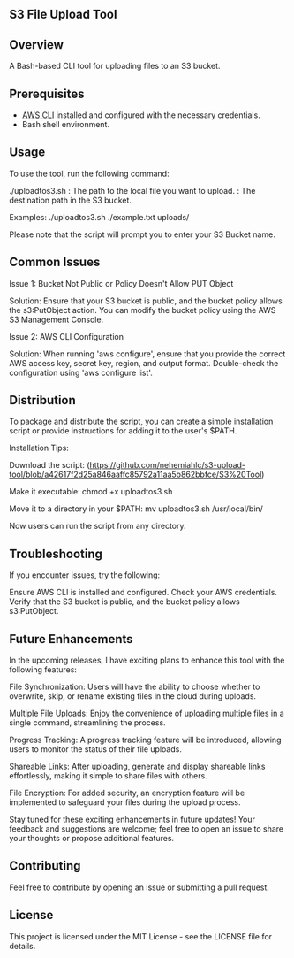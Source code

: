 ## S3 File Upload Tool

## Overview

A Bash-based CLI tool for uploading files to an S3 bucket. 

## Prerequisites

- [AWS CLI](https://aws.amazon.com/cli/) installed and configured with the necessary credentials.
- Bash shell environment.

## Usage
To use the tool, run the following command:

./uploadtos3.sh <local-file> <destination-path>
<local-file>: The path to the local file you want to upload.
<destination-path>: The destination path in the S3 bucket.

Examples:
./uploadtos3.sh ./example.txt uploads/

Please note that the script will prompt you to enter your S3 Bucket name.

## Common Issues
Issue 1: Bucket Not Public or Policy Doesn't Allow PUT Object

Solution: Ensure that your S3 bucket is public, and the bucket policy allows the s3:PutObject action. You can modify the bucket policy using the AWS S3 Management Console.

Issue 2: AWS CLI Configuration

Solution: When running 'aws configure', ensure that you provide the correct AWS access key, secret key, region, and output format. Double-check the configuration using 'aws configure list'.

## Distribution
To package and distribute the script, you can create a simple installation script or provide instructions for adding it to the user's $PATH.

Installation Tips:

Download the script:
 (https://github.com/nehemiahlc/s3-upload-tool/blob/a42617f2d25a846aaffc85792a11aa5b862bbfce/S3%20Tool)

Make it executable:
chmod +x uploadtos3.sh

Move it to a directory in your $PATH:
mv uploadtos3.sh /usr/local/bin/

Now users can run the script from any directory.

## Troubleshooting
If you encounter issues, try the following:

Ensure AWS CLI is installed and configured.
Check your AWS credentials.
Verify that the S3 bucket is public, and the bucket policy allows s3:PutObject.

## Future Enhancements
In the upcoming releases, I have exciting plans to enhance this tool with the following features:

File Synchronization: Users will have the ability to choose whether to overwrite, skip, or rename existing files in the cloud during uploads.

Multiple File Uploads: Enjoy the convenience of uploading multiple files in a single command, streamlining the process.

Progress Tracking: A progress tracking feature will be introduced, allowing users to monitor the status of their file uploads.

Shareable Links: After uploading, generate and display shareable links effortlessly, making it simple to share files with others.

File Encryption: For added security, an encryption feature will be implemented to safeguard your files during the upload process.

Stay tuned for these exciting enhancements in future updates! Your feedback and suggestions are welcome; feel free to open an issue to share your thoughts or propose additional features.

## Contributing
Feel free to contribute by opening an issue or submitting a pull request.

## License
This project is licensed under the MIT License - see the LICENSE file for details.
